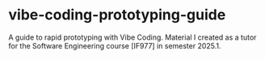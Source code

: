 # vibe-coding-prototyping-guide
A guide to rapid prototyping with Vibe Coding. Material I created as a tutor for the Software Engineering course [IF977] in semester 2025.1.
